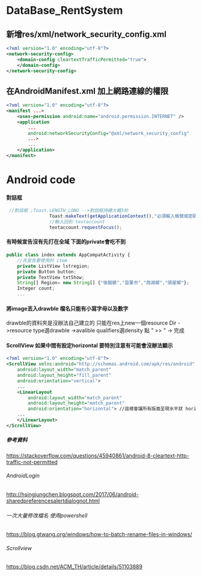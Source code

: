 # DataBase_RentSystem 
## 新增res/xml/network_security_config.xml
```xml
<?xml version="1.0" encoding="utf-8"?>
<network-security-config>
    <domain-config cleartextTrafficPermitted="true">
    </domain-config>
</network-security-config>
```
## 在AndroidManifest.xml 加上網路連線的權限
```xml
<?xml version="1.0" encoding="utf-8"?>
<manifest ...>
    <uses-permission android:name="android.permission.INTERNET" />
    <application
        ...
        android:networkSecurityConfig="@xml/network_security_config"
        ...>
        ...
    </application>
</manifest>
```
# Android code
#### 對話框
```js
 //對話框 ;Toast.LENGTH_LONG -->對話框持續大概3秒
                Toast.makeText(getApplicationContext(),"必須輸入帳號或密碼",Toast.LENGTH_LONG).show();
                //輸入回到 textaccount
                textaccount.requestFocus();
```
#### 有時候宣告沒有先打在全域 下面的private會吃不到
```js 
public class index extends AppCompatActivity {
    //先宣告要使用的 item
    private ListView lstregion;
    private Button button;
    private TextView txtShow;
    String[] Region= new String[] {"後龍鎮","苗栗市","西湖鄉","頭屋鄉"};
    Integer count;
    ...
```
#### 將image丟入drawble 檔名只能有小寫字母以及數字
drawble的資料夾是沒辦法自己建立的 只能在res上new一個resource Dir
->resource type選drawble ->avalible qualifiers選density 點 " >> " -> 完成
#### ScrollView 如果中間有設定horizontal 要特別注意有可能會沒辦法顯示
```xml
<?xml version="1.0" encoding="utf-8"?>
<ScrollView xmlns:android="http://schemas.android.com/apk/res/android"
    android:layout_width="match_parent"
    android:layout_height="fill_parent"
    android:orientation="vertical"> 
    ...
    <LinearLayout
        android:layout_width="match_parent"
        android:layout_height="match_parent"
        android:orientation="horizontal"> //這樣會讓所有版面呈現水平狀 horizontal--->vertical
    ...
    </LinearLayout>  
</ScrollView>
```


##### 參考資料 
https://stackoverflow.com/questions/45940861/android-8-cleartext-http-traffic-not-permitted
###### AndroidLogin
http://hsingjungchen.blogspot.com/2017/06/android-sharedpreferencesalertdialognot.html 
###### 一次大量修改檔名 使用powershell
https://blog.gtwang.org/windows/how-to-batch-rename-files-in-windows/
###### Scrollview
https://blog.csdn.net/ACM_TH/article/details/51103889